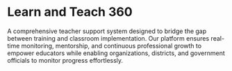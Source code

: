 # Learn and Teach 360
 A comprehensive teacher support system designed to bridge the gap between training and classroom implementation. Our platform ensures real-time monitoring, mentorship, and continuous professional growth to empower educators while enabling organizations, districts, and government officials to monitor progress effortlessly.
